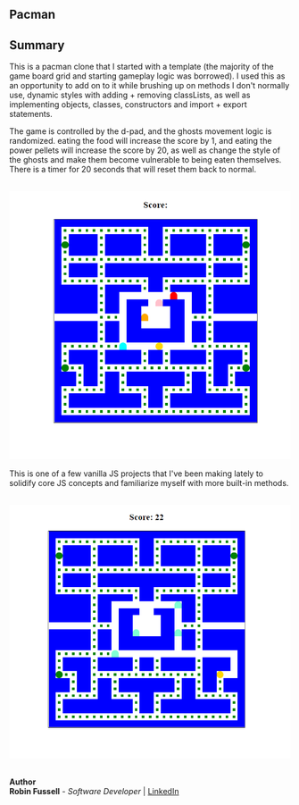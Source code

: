 ## Pacman



## Summary

This is a pacman clone that I started with a template (the majority of the game board grid and starting gameplay logic was borrowed). I used this as an opportunity to add on to it while brushing up on methods I don't normally use, dynamic styles with adding + removing classLists, as well as implementing objects, classes, constructors and import + export statements.

The game is controlled by the d-pad, and the ghosts movement logic is randomized. eating the food will increase the score by 1, and eating the power pellets will increase the score by 20, as well as change the style of the ghosts and make them become vulnerable to being eaten themselves. There is a timer for 20 seconds that will reset them back to normal.


<br>

 <img src="pac-start.png">

<br>

This is one of a few vanilla JS projects that I've been making lately to solidify core JS concepts and familiarize myself with more built-in methods.


<br>


 <img src="pac-pel.png">

 <br>
 <br>

**Author**
<br>
**Robin Fussell** _- Software Developer_ | [LinkedIn](https://www.linkedin.com/in/robin-fussell17/)
